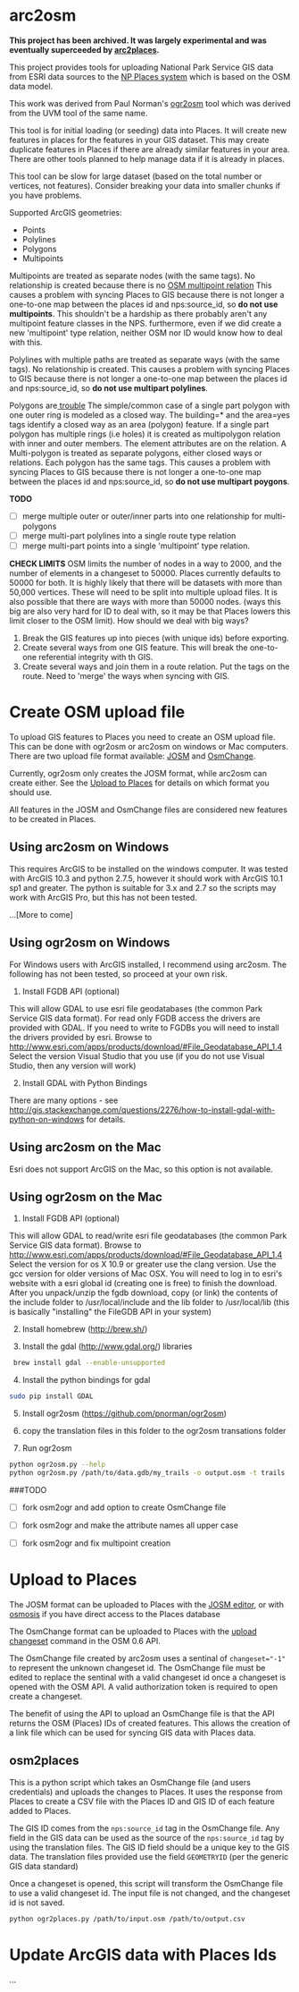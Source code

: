 arc2osm
=======

**This project has been archived. It was largely experimental and was eventually superceeded by
[arc2places](https://github.com/nationalparkservice/arc2places).**

This project provides tools for uploading National Park Service GIS data
from ESRI data sources to the [NP Places system](https://github.com/nationalparkservice/places-api)
which is based on the OSM data model.

This work was derived from Paul Norman's [ogr2osm](https://github.com/pnorman/ogr2osm) tool which was derived from
the UVM tool of the same name.

This tool is for initial loading (or seeding) data into Places.  It will create
new features in places for the features in your GIS dataset.  This may create
duplicate features in Places if there are already similar features in your area.
There are other tools planned to help manage data if it is already in places.

This tool can be slow for large dataset (based on the total number or vertices,
not features).  Consider breaking your data into smaller chunks if you have
problems.

Supported ArcGIS geometries:
* Points
* Polylines
* Polygons
* Multipoints

Multipoints are treated as separate nodes (with the same tags).
No relationship is created because there is no [OSM multipoint relation](http://wiki.openstreetmap.org/wiki/Types_of_relation)
This causes a problem with syncing Places to GIS because there is not longer
a one-to-one map between the places id and nps:source_id, so **do not use multipoints**.
This shouldn't be a hardship as there probably aren't any multipoint feature classes in the NPS.
furthermore, even if we did create a new 'multipoint' type relation, neither
OSM nor ID would know how to deal with this.

Polylines with multiple paths are treated as separate ways (with the same tags).  No relationship is created.
This causes a problem with syncing Places to GIS because there is not longer
a one-to-one map between the places id and nps:source_id, so **do not use multipart polylines**.

Polygons are[ trouble](http://wiki.openstreetmap.org/wiki/The_Future_of_Areas#Way-based_Polygons)
The simple/common case of a single part polygon with one outer ring is modeled
as a closed way.  The building=* and the area=yes tags identify a closed way
as an area (polygon) feature.
If a single part polygon has multiple rings (i.e holes) it is created as
multipolygon relation with inner and outer members.  The element attributes
are on the relation.  A Multi-polygon is  treated as separate polygons, either
closed ways or relations.  Each polygon has the same tags. This causes a problem
with syncing Places to GIS because there is not longer a one-to-one map between
the places id and nps:source_id, so **do not use multipart poygons**.

**TODO**
- [ ] merge multiple outer or outer/inner parts into one relationship for multi-polygons
- [ ] merge multi-part polylines into a single route type relation
- [ ] merge multi-part points into a single 'multipoint' type relation.

**CHECK LIMITS**
OSM limits the number of nodes in a way to 2000, and the number of elements
in a changeset to 50000.  Places currently defaults to 50000 for both.
It is highly likely that there will be datasets with more than 50,000 vertices.
These will need to be split into multiple upload files.
It is also possible that there are ways with more than 50000 nodes. (ways this
big are also very hard for ID to deal with, so it may be that Places lowers
this limit closer to the OSM limit).  How should we deal with big ways?
1) Break the GIS features up into pieces (with unique ids) before exporting.
2) Create several ways from one GIS feature. This will break the one-to-one
referential integrity with th GIS.
3) Create several ways and join them in a route relation.  Put the tags on the
route.  Need to 'merge' the ways when syncing with GIS.

Create OSM upload file
======================

To upload GIS features to Places you need to create an OSM upload file.
This can be done with ogr2osm or arc2osm on windows or Mac computers.
There are two upload file format available: [JOSM](http://wiki.openstreetmap.org/wiki/JOSM_file_format)
and [OsmChange](http://wiki.openstreetmap.org/wiki/OsmChange).

Currently, ogr2osm only creates the JOSM format, while arc2osm can create either.
See the [Upload to Places](https://github.com/regan-sarwas/arc2osm#upload-to-places)
for details on which format you should use.

All features in the JOSM and OsmChange files are considered new features to
be created in Places.


Using arc2osm on Windows
------------------------

This requires ArcGIS to be installed on the windows computer.  It was tested
with ArcGIS 10.3 and python 2.7.5, however it should work with ArcGIS 10.1 sp1
and greater.  The python is suitable for 3.x and 2.7 so the scripts may work
with ArcGIS Pro, but this has not been tested.

...[More to come]


Using ogr2osm on Windows
------------------------

For Windows users with ArcGIS installed, I recommend using arc2osm.
The following has not been tested, so proceed at your own risk.

1) Install FGDB API (optional)

This will allow GDAL to use esri file geodatabases (the common Park
Service GIS data format). For read only FGDB access the drivers are provided
with GDAL.  If you need to write to FGDBs you will need to install the drivers
provided by esri. Browse to http://www.esri.com/apps/products/download/#File_Geodatabase_API_1.4
Select the version Visual Studio that you use (if you do not use Visual Studio,
then any version will work)

2) Install GDAL with Python Bindings

There are many options - see http://gis.stackexchange.com/questions/2276/how-to-install-gdal-with-python-on-windows
for details.


Using arc2osm on the Mac
------------------------

Esri does not support ArcGIS on the Mac, so this option is not available.


Using ogr2osm on the Mac
------------------------

1) Install FGDB API (optional)

This will allow GDAL to read/write esri file geodatabases (the common Park
Service GIS data format).  Browse to http://www.esri.com/apps/products/download/#File_Geodatabase_API_1.4
Select the version for os X 10.9 or greater use the clang version.  Use
the gcc version for older versions of Mac OSX.  You will need to log in to
esri's website with a esri global id (creating one is free) to finish the download.
After you unpack/unzip the fgdb download, copy (or link) the contents of the include folder
to /usr/local/include and the lib folder to /usr/local/lib (this is basically "installing"
the FileGDB API in your system)

2) Install homebrew (http://brew.sh/)

3) Install the gdal (http://www.gdal.org/) libraries

```bash
 brew install gdal --enable-unsupported
```

4) Install the python bindings for gdal

```bash
sudo pip install GDAL
```

5) Install ogr2osm (https://github.com/pnorman/ogr2osm)

6) copy the translation files in this folder to the ogr2osm transations folder

7) Run ogr2osm

```bash
python ogr2osm.py --help
python ogr2osm.py /path/to/data.gdb/my_trails -o output.osm -t trails
```

###TODO

- [ ] fork osm2ogr and add option to create OsmChange file
- [ ] fork osm2ogr and make the attribute names all upper case
- [ ] fork osm2ogr and fix multipoint creation


Upload to Places
================

The JOSM format can be uploaded to Places with the [JOSM editor](http://wiki.openstreetmap.org/wiki/JOSM),
or with [osmosis](http://wiki.openstreetmap.org/wiki/Osmosis) if you have direct access to the Places database

The OsmChange format can be uploaded to Places with the
[upload changeset](http://wiki.openstreetmap.org/wiki/API_v0.6#Diff_upload:_POST_.2Fapi.2F0.6.2Fchangeset.2F.23id.2Fupload)
command in the OSM 0.6 API.

The OsmChange file created by arc2osm uses a sentinal of `changeset="-1"` to
represent the unknown changeset id.  The OsmChange file must be edited to
replace the sentinal with a valid changeset id once a changeset is opened with
the OSM API.  A valid authorization token is required to open create a changeset.

The benefit of using the API to upload an OsmChange file is that the API returns
the OSM (Places) IDs of created features.  This allows the creation of a link
file which can be used for syncing GIS data with Places data.

osm2places
----------

This is a python script which takes an OsmChange file (and users credentials)
and uploads the changes to Places.  It uses the response from Places to create
a CSV file with the Places ID and GIS ID of each feature added to Places.

The GIS ID comes from the `nps:source_id` tag in the OsmChange file.  Any field in
the GIS data can be used as the source of the `nps:source_id` tag by using the
translation files.  The GIS ID field should be a unique key to the GIS data.
The translation files provided use the field `GEOMETRYID` (per the generic
GIS data standard)

Once a changeset is opened, this script will transform the OsmChange file to
use a valid changeset id. The input file is not changed, and the changeset id
is not saved.

```bash
python ogr2places.py /path/to/input.osm /path/to/output.csv
```

Update ArcGIS data with Places Ids
==================================

...
